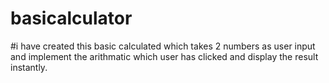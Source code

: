 # basicalculator
#i have created this basic calculated which takes 2 numbers as user input and implement the arithmatic which user has clicked and display the result instantly.
